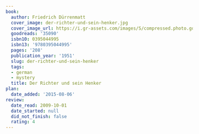 ```yaml
---
book:
  author: Friedrich Dürrenmatt
  cover_image: der-richter-und-sein-henker.jpg
  cover_image_url: https://i.gr-assets.com/images/S/compressed.photo.goodreads.com/books/1168575156l/35090.jpg
  goodreads: '35090'
  isbn10: 0395044995
  isbn13: '9780395044995'
  pages: '208'
  publication_year: '1951'
  slug: der-richter-und-sein-henker
  tags:
  - german
  - mystery
  title: Der Richter und sein Henker
plan:
  date_added: '2015-08-06'
review:
  date_read: 2009-10-01
  date_started: null
  did_not_finish: false
  rating: 4
---
```

